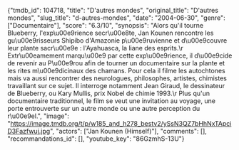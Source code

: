 {"tmdb_id": 104718, "title": "D'autres mondes", "original_title": "D'autres mondes", "slug_title": "d-autres-mondes", "date": "2004-06-30", "genre": ["Documentaire"], "score": "6.3/10", "synopsis": "Alors qu'il tourne Blueberry, l'exp\u00e9rience secr\u00e8te, Jan Kounen rencontre les gu\u00e9risseurs Shipibo d'Amazonie p\u00e9ruvienne et d\u00e9couvre leur plante sacr\u00e9e : l'Ayahuasca, la liane des esprits.\r Extr\u00eamement marqu\u00e9 par cette exp\u00e9rience, il d\u00e9cide de revenir au P\u00e9rou afin de tourner un documentaire sur la plante et les rites m\u00e9dicinaux des chamans. Pour cela il filme les autochtones mais va aussi rencontrer des neurologues, philosophes, artistes, chimistes travaillant sur ce sujet. Il interroge notamment Jean Giraud, le dessinateur de Blueberry, ou Kary Mullis, prix Nobel de chimie 1993.\r Plus qu'un documentaire traditionnel, le film se veut une invitation au voyage, une porte entrouverte sur un autre monde ou une autre perception du r\u00e9el.", "image": "https://image.tmdb.org/t/p/w185_and_h278_bestv2/ySsN3QZ7bHhNxTApciD3Fazfwuj.jpg", "actors": ["Jan Kounen (Himself)"], "comments": [], "recommandations_id": [], "youtube_key": "86GzmhS-13U"}